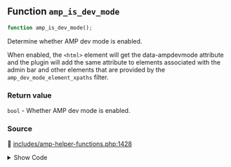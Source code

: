 ## Function `amp_is_dev_mode`

```php
function amp_is_dev_mode();
```

Determine whether AMP dev mode is enabled.

When enabled, the `<html>` element will get the data-ampdevmode attribute and the plugin will add the same attribute to elements associated with the admin bar and other elements that are provided by the `amp_dev_mode_element_xpaths` filter.

### Return value

`bool` - Whether AMP dev mode is enabled.

### Source

:link: [includes/amp-helper-functions.php:1428](/includes/amp-helper-functions.php#L1428-L1451)

<details>
<summary>Show Code</summary>

```php
function amp_is_dev_mode() {

	/**
	 * Filters whether AMP mode is enabled.
	 *
	 * When enabled, the data-ampdevmode attribute will be added to the document element and it will allow the
	 * attributes to be added to the admin bar. It will also add the attribute to all elements which match the
	 * queries for the expressions returned by the 'amp_dev_mode_element_xpaths' filter.
	 *
	 * @since 1.3
	 * @param bool $is_dev_mode_enabled Whether AMP dev mode is enabled.
	 */
	return apply_filters(
		'amp_dev_mode_enabled',
		(
			// For the few sites that forcibly show the admin bar even when the user is logged out, only enable dev
			// mode if the user is actually logged in. This prevents the dev mode from being served to crawlers
			// when they index the AMP version. The theme support check disables dev mode in Reader mode.
			( is_admin_bar_showing() && is_user_logged_in() )
			||
			is_customize_preview()
		)
	);
}
```

</details>

